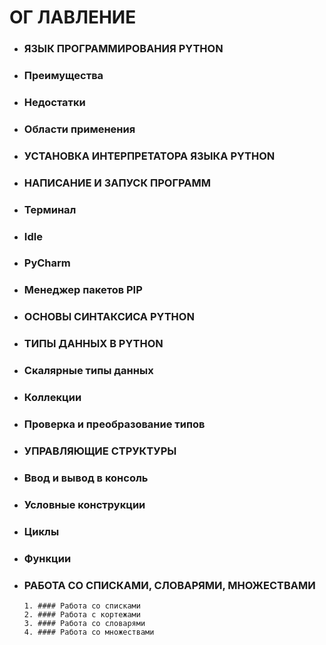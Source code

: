 #   ОГ ЛАВЛЕНИЕ
- ### ЯЗЫК ПРОГРАММИРОВАНИЯ PYTHON 
- ### Преимущества
- ### Недостатки 
- ### Области применения 
- ### УСТАНОВКА ИНТЕРПРЕТАТОРА ЯЗЫКА PYTHON
- ### НАПИСАНИЕ И ЗАПУСК ПРОГРАММ 
- ### Терминал 
- ### Idle
- ### PyCharm  
- ### Менеджер пакетов PIP  
- ### ОСНОВЫ СИНТАКСИСА PYTHON
- ### ТИПЫ ДАННЫХ В PYTHON
- ### Скалярные типы данных 
- ### Коллекции 
- ### Проверка и преобразование типов 
- ### УПРАВЛЯЮЩИЕ СТРУКТУРЫ
- ### Ввод и вывод в консоль 
- ### Условные конструкции
- ### Циклы 
- ### Функции  
- ### РАБОТА СО СПИСКАМИ, СЛОВАРЯМИ, МНОЖЕСТВАМИ
      1. #### Работа со списками  
      2. #### Работа с кортежами  
      3. #### Работа со словарями 
      4. #### Работа со множествами 
